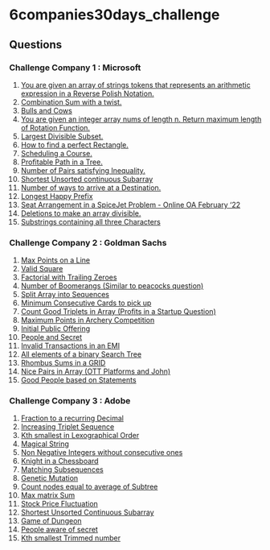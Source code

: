 # 6companies30days_challenge
## Questions

### Challenge Company 1 : Microsoft
<ol>
  <li><a href="https://leetcode.com/problems/evaluate-reverse-polish-notation/">You are given an array of strings tokens that represents an arithmetic expression in a Reverse Polish Notation.</a></li>
  <li><a href="https://leetcode.com/problems/combination-sum-iii/">Combination Sum with a twist.</a></li>
  <li><a href="https://leetcode.com/problems/bulls-and-cows/">Bulls and Cows</a></li>
  <li><a href="https://leetcode.com/problems/rotate-function/">You are given an integer array nums of length n. Return maximum length of Rotation Function.</a></li>
  <li><a href="https://leetcode.com/problems/largest-divisible-subset/">Largest Divisible Subset.</a></li>
  <li><a href="https://leetcode.com/problems/perfect-rectangle/">How to find a perfect Rectangle.</a></li>
  <li><a href="https://leetcode.com/problems/course-schedule/">Scheduling a Course.</a></li>
  <li><a href="https://leetcode.com/problems/most-profitable-path-in-a-tree/">Profitable Path in a Tree.</a></li>
  <li><a href="https://leetcode.com/problems/number-of-pairs-satisfying-inequality/">Number of Pairs satisfying Inequality.</a></li>
  <li><a href="https://leetcode.com/problems/shortest-unsorted-continuous-subarray/">Shortest Unsorted continuous Subarray</a></li>
  <li><a href="https://leetcode.com/problems/number-of-ways-to-arrive-at-destination/">Number of ways to arrive at a Destination.</a></li>
  <li><a href="https://leetcode.com/problems/longest-happy-prefix/">Longest Happy Prefix</a></li>
  <li><a href="https://leetcode.com/problems/airplane-seat-assignment-probability/">Seat Arrangement in a SpiceJet Problem - Online OA February ‘22</a></li>
  <li><a href="https://leetcode.com/problems/minimum-deletions-to-make-array-divisible/">Deletions to make an array divisible.</a></li>
  <li><a href="https://leetcode.com/problems/number-of-substrings-containing-all-three-characters/">Substrings containing all three Characters</a></li>
</ol>

### Challenge Company 2 : Goldman Sachs
<ol>
  <li><a href="https://leetcode.com/problems/max-points-on-a-line/">Max Points on a Line</a></li>
  <li><a href="https://leetcode.com/problems/valid-square/">Valid Square</a></li>
  <li><a href="https://leetcode.com/problems/factorial-trailing-zeroes/">Factorial with Trailing Zeroes</a></li>
  <li><a href="https://leetcode.com/problems/number-of-boomerangs/">Number of Boomerangs (Similar to peacocks question)</a></li>
  <li><a href="https://leetcode.com/problems/split-array-into-consecutive-subsequences/">Split Array into Sequences</a></li>
  <li><a href="https://leetcode.com/problems/minimum-consecutive-cards-to-pick-up/">Minimum Consecutive Cards to pick up</a></li>
  <li><a href="https://leetcode.com/problems/count-good-triplets-in-an-array/">Count Good Triplets in Array (Profits in a Startup Question)</a></li>
  <li><a href="https://leetcode.com/problems/maximum-points-in-an-archery-competition/">Maximum Points in Archery Competition</a></li>
  <li><a href="https://leetcode.com/problems/ipo/">Initial Public Offering</a></li>
  <li><a href="https://leetcode.com/problems/number-of-people-aware-of-a-secret/">People and Secret</a></li>
  <li><a href="https://leetcode.com/problems/invalid-transactions/">Invalid Transactions in an EMI</a></li>
  <li><a href="https://leetcode.com/problems/all-elements-in-two-binary-search-trees/">All elements of a binary Search Tree</a></li>
  <li><a href="https://leetcode.com/problems/get-biggest-three-rhombus-sums-in-a-grid/">Rhombus Sums in a GRID</a></li>
  <li><a href="https://leetcode.com/problems/count-nice-pairs-in-an-array/">Nice Pairs in Array (OTT Platforms and John)</a></li>
  <li><a href="https://leetcode.com/problems/maximum-good-people-based-on-statements/">Good People based on Statements</a></li>
</ol>

### Challenge Company 3 : Adobe
<ol>
  <li><a href="https://leetcode.com/problems/fraction-to-recurring-decimal/">Fraction to a recurring Decimal</a></li>
  <li><a href="https://leetcode.com/problems/increasing-triplet-subsequence/">Increasing Triplet Sequence</a></li>
  <li><a href="https://leetcode.com/problems/k-th-smallest-in-lexicographical-order/">Kth smallest in Lexographical Order</a></li>
  <li><a href="https://leetcode.com/problems/magical-string/">Magical String</a></li>
  <li><a href="https://leetcode.com/problems/non-negative-integers-without-consecutive-ones/">Non Negative Integers without consecutive ones</a></li>
  <li><a href="https://leetcode.com/problems/knight-probability-in-chessboard/">Knight in a Chessboard</a></li>
  <li><a href="https://leetcode.com/problems/number-of-matching-subsequences/">Matching Subsequences</a></li>
  <li><a href="https://leetcode.com/problems/minimum-genetic-mutation/">Genetic Mutation</a></li>
  <li><a href="https://leetcode.com/problems/count-nodes-equal-to-average-of-subtree/">Count  nodes equal to average of Subtree</a></li>
  <li><a href="https://leetcode.com/problems/maximum-matrix-sum/">Max matrix Sum</a></li>
  <li><a href="https://leetcode.com/problems/stock-price-fluctuation/">Stock Price Fluctuation</a></li>
  <li><a href="https://leetcode.com/problems/shortest-unsorted-continuous-subarray/">Shortest Unsorted Continuous Subarray</a></li>
  <li><a href="https://leetcode.com/problems/dungeon-game/">Game of Dungeon</a></li>
  <li><a href="https://leetcode.com/problems/number-of-people-aware-of-a-secret/">People aware of secret</a></li>
  <li><a href="https://leetcode.com/problems/query-kth-smallest-trimmed-number/">Kth smallest Trimmed number</a></li>
</ol>
